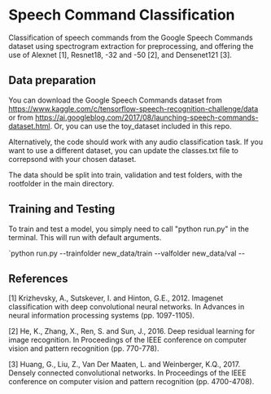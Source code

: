 # Speech Command Classification
Classification of speech commands from the Google Speech Commands dataset using spectrogram extraction for preprocessing, and offering the use of Alexnet [1], Resnet18, -32 and -50 [2], and Densenet121 [3].


## Data preparation
You can download the Google Speech Commands dataset from https://www.kaggle.com/c/tensorflow-speech-recognition-challenge/data or from https://ai.googleblog.com/2017/08/launching-speech-commands-dataset.html. Or, you can use the toy_dataset included in this repo.

Alternatively, the code should work with any audio classification task. If you want to use a different dataset, you can update the classes.txt file to correpsond with your chosen dataset.

The data should be split into train, validation and test folders, with the rootfolder in the main directory.

## Training and Testing
To train and test a model, you simply need to call "python run.py" in the terminal. This will run with default arguments.

`python run.py --trainfolder new_data/train --valfolder new_data/val --


## References

[1] Krizhevsky, A., Sutskever, I. and Hinton, G.E., 2012. Imagenet classification with deep convolutional neural networks. In Advances in neural information processing systems (pp. 1097-1105).

[2] He, K., Zhang, X., Ren, S. and Sun, J., 2016. Deep residual learning for image recognition. In Proceedings of the IEEE conference on computer vision and pattern recognition (pp. 770-778).

[3] Huang, G., Liu, Z., Van Der Maaten, L. and Weinberger, K.Q., 2017. Densely connected convolutional networks. In Proceedings of the IEEE conference on computer vision and pattern recognition (pp. 4700-4708).

